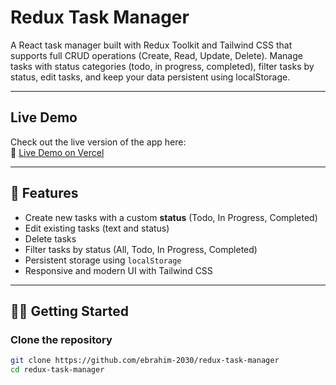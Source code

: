 # Redux Task Manager

A React task manager built with Redux Toolkit and Tailwind CSS that supports full CRUD operations (Create, Read, Update, Delete). Manage tasks with status categories (todo, in progress, completed), filter tasks by status, edit tasks, and keep your data persistent using localStorage.

---

## Live Demo

Check out the live version of the app here:  
🔗 [Live Demo on Vercel](https://vercel.com/ebrahims-projects-5ed3382f/redux-task-manager)

---

## 🚀 Features

- Create new tasks with a custom **status** (Todo, In Progress, Completed)
- Edit existing tasks (text and status)
- Delete tasks
- Filter tasks by status (All, Todo, In Progress, Completed)
- Persistent storage using `localStorage`
- Responsive and modern UI with Tailwind CSS

---

## 🧑‍💻 Getting Started

### Clone the repository

```bash
git clone https://github.com/ebrahim-2030/redux-task-manager
cd redux-task-manager
```

